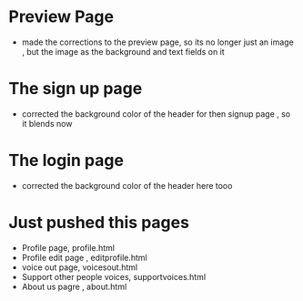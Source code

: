 # Preview Page
* made the corrections to the preview page, so its no longer just an image , but the image as the background and text fields on it

# The sign up page 
* corrected the background color of the header for then signup page , so it blends now 

# The login page 
* corrected the background color of the header here tooo

# Just pushed this pages 
- Profile page, profile.html
- Profile edit page , editprofile.html
- voice out page, voicesout.html
- Support other people voices, supportvoices.html
- About us pagre , about.html